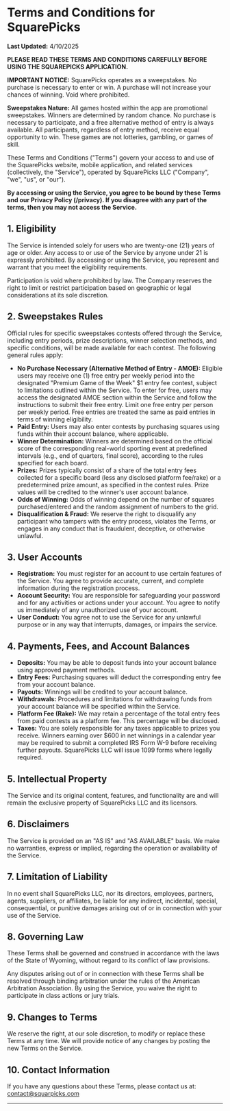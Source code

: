 # Terms and Conditions for SquarePicks

**Last Updated:** 4/10/2025

**PLEASE READ THESE TERMS AND CONDITIONS CAREFULLY BEFORE USING THE SQUAREPICKS APPLICATION.**

**IMPORTANT NOTICE:** SquarePicks operates as a sweepstakes. No purchase is necessary to enter or win. A purchase will not increase your chances of winning. Void where prohibited.

**Sweepstakes Nature:** All games hosted within the app are promotional sweepstakes. Winners are determined by random chance. No purchase is necessary to participate, and a free alternative method of entry is always available. All participants, regardless of entry method, receive equal opportunity to win. These games are not lotteries, gambling, or games of skill.

These Terms and Conditions ("Terms") govern your access to and use of the SquarePicks website, mobile application, and related services (collectively, the "Service"), operated by SquarePicks LLC ("Company", "we", "us", or "our").

**By accessing or using the Service, you agree to be bound by these Terms and our Privacy Policy (/privacy). If you disagree with any part of the terms, then you may not access the Service.**

## 1. Eligibility

The Service is intended solely for users who are twenty-one (21) years of age or older. Any access to or use of the Service by anyone under 21 is expressly prohibited. By accessing or using the Service, you represent and warrant that you meet the eligibility requirements.

Participation is void where prohibited by law. The Company reserves the right to limit or restrict participation based on geographic or legal considerations at its sole discretion.

## 2. Sweepstakes Rules

Official rules for specific sweepstakes contests offered through the Service, including entry periods, prize descriptions, winner selection methods, and specific conditions, will be made available for each contest. The following general rules apply:

*   **No Purchase Necessary (Alternative Method of Entry - AMOE):** Eligible users may receive one (1) free entry per weekly period into the designated "Premium Game of the Week" $1 entry fee contest, subject to limitations outlined within the Service. To enter for free, users may access the designated AMOE section within the Service and follow the instructions to submit their free entry. Limit one free entry per person per weekly period. Free entries are treated the same as paid entries in terms of winning eligibility.
*   **Paid Entry:** Users may also enter contests by purchasing squares using funds within their account balance, where applicable.
*   **Winner Determination:** Winners are determined based on the official score of the corresponding real-world sporting event at predefined intervals (e.g., end of quarters, final score), according to the rules specified for each board.
*   **Prizes:** Prizes typically consist of a share of the total entry fees collected for a specific board (less any disclosed platform fee/rake) or a predetermined prize amount, as specified in the contest rules. Prize values will be credited to the winner\'s user account balance.
*   **Odds of Winning:** Odds of winning depend on the number of squares purchased/entered and the random assignment of numbers to the grid.
*   **Disqualification & Fraud:** We reserve the right to disqualify any participant who tampers with the entry process, violates the Terms, or engages in any conduct that is fraudulent, deceptive, or otherwise unlawful.

## 3. User Accounts

*   **Registration:** You must register for an account to use certain features of the Service. You agree to provide accurate, current, and complete information during the registration process.
*   **Account Security:** You are responsible for safeguarding your password and for any activities or actions under your account. You agree to notify us immediately of any unauthorized use of your account.
*   **User Conduct:** You agree not to use the Service for any unlawful purpose or in any way that interrupts, damages, or impairs the service.

## 4. Payments, Fees, and Account Balances

*   **Deposits:** You may be able to deposit funds into your account balance using approved payment methods.
*   **Entry Fees:** Purchasing squares will deduct the corresponding entry fee from your account balance.
*   **Payouts:** Winnings will be credited to your account balance.
*   **Withdrawals:** Procedures and limitations for withdrawing funds from your account balance will be specified within the Service.
*   **Platform Fee (Rake):** We may retain a percentage of the total entry fees from paid contests as a platform fee. This percentage will be disclosed.
*   **Taxes:** You are solely responsible for any taxes applicable to prizes you receive. Winners earning over $600 in net winnings in a calendar year may be required to submit a completed IRS Form W-9 before receiving further payouts. SquarePicks LLC will issue 1099 forms where legally required.

## 5. Intellectual Property

The Service and its original content, features, and functionality are and will remain the exclusive property of SquarePicks LLC and its licensors.

## 6. Disclaimers

The Service is provided on an "AS IS" and "AS AVAILABLE" basis. We make no warranties, express or implied, regarding the operation or availability of the Service.

## 7. Limitation of Liability

In no event shall SquarePicks LLC, nor its directors, employees, partners, agents, suppliers, or affiliates, be liable for any indirect, incidental, special, consequential, or punitive damages arising out of or in connection with your use of the Service.

## 8. Governing Law

These Terms shall be governed and construed in accordance with the laws of the State of Wyoming, without regard to its conflict of law provisions.

Any disputes arising out of or in connection with these Terms shall be resolved through binding arbitration under the rules of the American Arbitration Association. By using the Service, you waive the right to participate in class actions or jury trials.

## 9. Changes to Terms

We reserve the right, at our sole discretion, to modify or replace these Terms at any time. We will provide notice of any changes by posting the new Terms on the Service.

## 10. Contact Information

If you have any questions about these Terms, please contact us at: contact@squarpicks.com

---